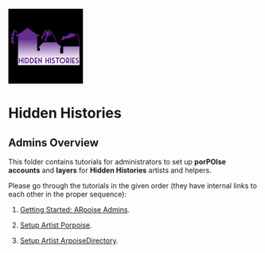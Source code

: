 ![Hidden Histories Logo](/images/hiddenhistories-logo.png)
# Hidden Histories

## Admins Overview   
This folder contains tutorials for administrators to set up **porPOIse accounts** and **layers** for **Hidden Histories** artists and helpers.

Please go through the tutorials in the given order (they have internal links to each other in the proper sequence):

1. [Getting Started: ARpoise Admins](/administration/index.html#!GettingStarted-ARpoiseAdmins.md).

2. [Setup Artist Porpoise](/administration/index.html#!SetupArtistPorpoise.md).

3. [Setup Artist ArpoiseDirectory](/administration/index.html#!SetupArtistArpoiseDirectory.md).